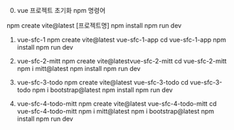 0. vue 프로젝트 초기화 npm 명령어

npm create vite@latest [프로젝트명]
npm install
npm run dev


1. vue-sfc-1
npm create vite@latest vue-sfc-1-app
cd vue-sfc-1-app
npm install
npm run dev

2. vue-sfc-2-mitt
npm create vite@latestvue-sfc-2-mitt
cd vue-sfc-2-mitt
npm i mitt@latest
npm install
npm run dev

3. vue-sfc-3-todo
npm create vite@latest vue-sfc-3-todo
cd vue-sfc-3-todo
npm i bootstrap@latest
npm install
npm run dev

4. vue-sfc-4-todo-mitt
npm create vite@latest vue-sfc-4-todo-mitt
cd vue-sfc-4-todo-mitt
npm i mitt@latest
npm i bootstrap@latest
npm install
npm run dev